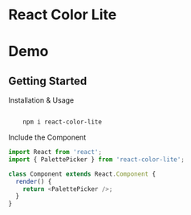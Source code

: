 # React Color Lite

# Demo

## Getting Started

Installation & Usage

```bash

    npm i react-color-lite

```

Include the Component

```javascript
import React from 'react';
import { PalettePicker } from 'react-color-lite';

class Component extends React.Component {
  render() {
    return <PalettePicker />;
  }
}
```
